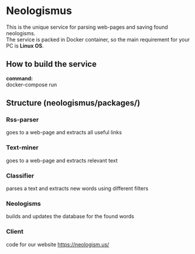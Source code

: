 # Neologismus
This is the unique service for parsing web-pages and saving found neologisms.  
The service is packed in Docker container, so the main requirement for your PC is **Linux OS**.  
## How to build the service
**command:**  
docker-compose run  
## Structure (neologismus/packages/)
### Rss-parser
goes to a web-page and extracts all useful links
### Text-miner
goes to a web-page and extracts relevant text
### Classifier
parses a text and extracts new words using different filters
### Neologisms
builds and updates the database for the found words
### Client
code for our website https://neologism.us/  
